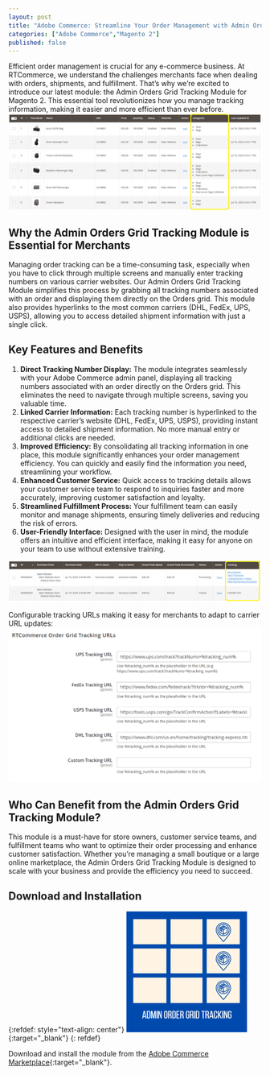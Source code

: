 ```yaml
---
layout: post
title: "Adobe Commerce: Streamline Your Order Management with Admin Orders Grid Tracking"
categories: ["Adobe Commerce","Magento 2"]
published: false
---
```

Efficient order management is crucial for any e-commerce business. At RTCommerce, we understand the challenges merchants face when dealing with orders, shipments, and fulfillment. That’s why we’re excited to introduce our latest module: the Admin Orders Grid Tracking Module for Magento 2. This essential tool revolutionizes how you manage tracking information, making it easier and more efficient than ever before.
![alt text](/images/admin-catalog-grid-category/admin-catalog-grid-category_screenshot.png)

## Why the Admin Orders Grid Tracking Module is Essential for Merchants

Managing order tracking can be a time-consuming task, especially when you have to click through multiple screens and manually enter tracking numbers on various carrier websites. Our Admin Orders Grid Tracking Module simplifies this process by grabbing all tracking numbers associated with an order and displaying them directly on the Orders grid. This module also provides hyperlinks to the most common carriers (DHL, FedEx, UPS, USPS), allowing you to access detailed shipment information with just a single click.

## Key Features and Benefits

1. **Direct Tracking Number Display:** The module integrates seamlessly with your Adobe Commerce admin panel, displaying all tracking numbers associated with an order directly on the Orders grid. This eliminates the need to navigate through multiple screens, saving you valuable time.
2. **Linked Carrier Information:** Each tracking number is hyperlinked to the respective carrier’s website (DHL, FedEx, UPS, USPS), providing instant access to detailed shipment information. No more manual entry or additional clicks are needed.
3. **Improved Efficiency:** By consolidating all tracking information in one place, this module significantly enhances your order management efficiency. You can quickly and easily find the information you need, streamlining your workflow.
4. **Enhanced Customer Service:** Quick access to tracking details allows your customer service team to respond to inquiries faster and more accurately, improving customer satisfaction and loyalty.
5. **Streamlined Fulfillment Process:** Your fulfillment team can easily monitor and manage shipments, ensuring timely deliveries and reducing the risk of errors.
6. **User-Friendly Interface:** Designed with the user in mind, the module offers an intuitive and efficient interface, making it easy for anyone on your team to use without extensive training.

![alt text](/images/admin-orders-grid-tracking/screenshot.png)

Configurable tracking URLs making it easy for merchants to adapt to carrier URL updates:
![alt text](/images/admin-orders-grid-tracking/screenshot2.png)

## Who Can Benefit from the Admin Orders Grid Tracking Module?

This module is a must-have for store owners, customer service teams, and fulfillment teams who want to optimize their order processing and enhance customer satisfaction. Whether you’re managing a small boutique or a large online marketplace, the Admin Orders Grid Tracking Module is designed to scale with your business and provide the efficiency you need to succeed.

## Download and Installation
{:refdef: style="text-align: center"}
[![RTCommerce admin orders grid tracking](/images/admin-orders-grid-tracking/icon.png)](https://commercemarketplace.adobe.com/rtcommerce-admin-orders-grid-tracking.html){:target="_blank"}
{: refdef}

Download and install the module from the [Adobe Commerce Marketplace](https://commercemarketplace.adobe.com/rtcommerce-admin-orders-grid-tracking.html){:target="_blank"}.